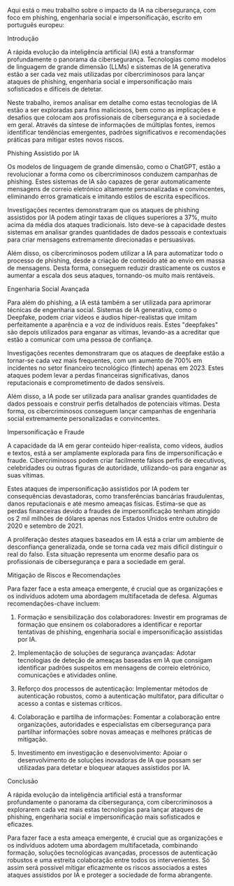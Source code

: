 Aqui está o meu trabalho sobre o impacto da IA na cibersegurança, com foco em phishing, engenharia social e impersonificação, escrito em português europeu:

Introdução

A rápida evolução da inteligência artificial (IA) está a transformar profundamente o panorama da cibersegurança. Tecnologias como modelos de linguagem de grande dimensão (LLMs) e sistemas de IA generativa estão a ser cada vez mais utilizadas por cibercriminosos para lançar ataques de phishing, engenharia social e impersonificação mais sofisticados e difíceis de detetar.

Neste trabalho, iremos analisar em detalhe como estas tecnologias de IA estão a ser exploradas para fins maliciosos, bem como as implicações e desafios que colocam aos profissionais de cibersegurança e à sociedade em geral. Através da síntese de informações de múltiplas fontes, iremos identificar tendências emergentes, padrões significativos e recomendações práticas para mitigar estes novos riscos.

Phishing Assistido por IA

Os modelos de linguagem de grande dimensão, como o ChatGPT, estão a revolucionar a forma como os cibercriminosos conduzem campanhas de phishing. Estes sistemas de IA são capazes de gerar automaticamente mensagens de correio eletrónico altamente personalizadas e convincentes, eliminando erros gramaticais e imitando estilos de escrita específicos.

Investigações recentes demonstraram que os ataques de phishing assistidos por IA podem atingir taxas de cliques superiores a 37%, muito acima da média dos ataques tradicionais. Isto deve-se à capacidade destes sistemas em analisar grandes quantidades de dados pessoais e contextuais para criar mensagens extremamente direcionadas e persuasivas.

Além disso, os cibercriminosos podem utilizar a IA para automatizar todo o processo de phishing, desde a criação de conteúdo até ao envio em massa de mensagens. Desta forma, conseguem reduzir drasticamente os custos e aumentar a escala dos seus ataques, tornando-os muito mais rentáveis.

Engenharia Social Avançada

Para além do phishing, a IA está também a ser utilizada para aprimorar técnicas de engenharia social. Sistemas de IA generativa, como o Deepfake, podem criar vídeos e áudios hiper-realistas que imitam perfeitamente a aparência e a voz de indivíduos reais. Estes "deepfakes" são depois utilizados para enganar as vítimas, levando-as a acreditar que estão a comunicar com uma pessoa de confiança.

Investigações recentes demonstraram que os ataques de deepfake estão a tornar-se cada vez mais frequentes, com um aumento de 700% em incidentes no setor financeiro tecnológico (fintech) apenas em 2023. Estes ataques podem levar a perdas financeiras significativas, danos reputacionais e comprometimento de dados sensíveis.

Além disso, a IA pode ser utilizada para analisar grandes quantidades de dados pessoais e construir perfis detalhados de potenciais vítimas. Desta forma, os cibercriminosos conseguem lançar campanhas de engenharia social extremamente personalizadas e convincentes.

Impersonificação e Fraude

A capacidade da IA em gerar conteúdo hiper-realista, como vídeos, áudios e textos, está a ser amplamente explorada para fins de impersonificação e fraude. Cibercriminosos podem criar facilmente falsos perfis de executivos, celebridades ou outras figuras de autoridade, utilizando-os para enganar as suas vítimas.

Estes ataques de impersonificação assistidos por IA podem ter consequências devastadoras, como transferências bancárias fraudulentas, danos reputacionais e até mesmo ameaças físicas. Estima-se que as perdas financeiras devido a fraudes de impersonificação tenham atingido os 2 mil milhões de dólares apenas nos Estados Unidos entre outubro de 2020 e setembro de 2021.

A proliferação destes ataques baseados em IA está a criar um ambiente de desconfiança generalizada, onde se torna cada vez mais difícil distinguir o real do falso. Esta situação representa um enorme desafio para os profissionais de cibersegurança e para a sociedade em geral.

Mitigação de Riscos e Recomendações

Para fazer face a esta ameaça emergente, é crucial que as organizações e os indivíduos adotem uma abordagem multifacetada de defesa. Algumas recomendações-chave incluem:

1. Formação e sensibilização dos colaboradores: Investir em programas de formação que ensinem os colaboradores a identificar e reportar tentativas de phishing, engenharia social e impersonificação assistidas por IA.

2. Implementação de soluções de segurança avançadas: Adotar tecnologias de deteção de ameaças baseadas em IA que consigam identificar padrões suspeitos em mensagens de correio eletrónico, comunicações e atividades online.

3. Reforço dos processos de autenticação: Implementar métodos de autenticação robustos, como a autenticação multifator, para dificultar o acesso a contas e sistemas críticos.

4. Colaboração e partilha de informações: Fomentar a colaboração entre organizações, autoridades e especialistas em cibersegurança para partilhar informações sobre novas ameaças e melhores práticas de mitigação.

5. Investimento em investigação e desenvolvimento: Apoiar o desenvolvimento de soluções inovadoras de IA que possam ser utilizadas para detetar e bloquear ataques assistidos por IA.

Conclusão

A rápida evolução da inteligência artificial está a transformar profundamente o panorama da cibersegurança, com cibercriminosos a explorarem cada vez mais estas tecnologias para lançar ataques de phishing, engenharia social e impersonificação mais sofisticados e eficazes.

Para fazer face a esta ameaça emergente, é crucial que as organizações e os indivíduos adotem uma abordagem multifacetada, combinando formação, soluções tecnológicas avançadas, processos de autenticação robustos e uma estreita colaboração entre todos os intervenientes. Só assim será possível mitigar eficazmente os riscos associados a estes ataques assistidos por IA e proteger a sociedade de forma abrangente.
